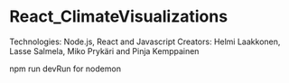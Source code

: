 # React_ClimateVisualizations
Technologies: Node.js, React and Javascript
Creators: Helmi Laakkonen, Lasse Salmela, Miko Prykäri and Pinja Kemppainen

npm run devRun for nodemon
